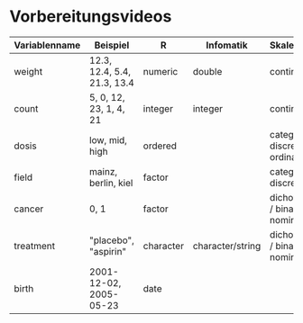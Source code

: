 # Vorbereitungsvideos

Variablenname | Beispiel | R | Infomatik | Skalenniveau | Verteilungsfamilie
--- | --- | --- | ---  | --- | ---
weight | 12.3, 12.4, 5.4, 21.3, 13.4 | numeric | double | continuous | Gaussian 
count | 5, 0, 12, 23, 1, 4, 21 | integer | integer | continuous | Poisson 
dosis | low, mid, high | ordered |  | categorical / discrete / ordinal | Ordinal
field | mainz, berlin, kiel | factor |  | categorical / discrete | Multinomial
cancer | 0, 1 | factor |  | dichotomous / binary / nominal | Binomial
treatment | "placebo", "aspirin" | character | character/string | dichotomous / binary / nominal | Binomial
birth | 2001-12-02, 2005-05-23 | date | | | |
